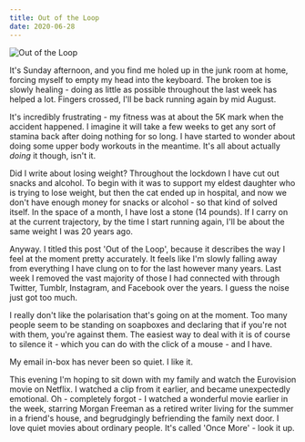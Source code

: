 ```yaml
---
title: Out of the Loop
date: 2020-06-28
---
```


![Out of the Loop](https://source.unsplash.com/X6cChncECA8/1600x900)

It's Sunday afternoon, and you find me holed up in the junk room at home, forcing myself to empty my head into the keyboard. The broken toe is slowly healing - doing as little as possible throughout the last week has helped a lot. Fingers crossed, I'll be back running again by mid August.

It's incredibly frustrating - my fitness was at about the 5K mark when the accident happened. I imagine it will take a few weeks to get any sort of stamina back after doing nothing for so long. I have started to wonder about doing some upper body workouts in the meantime. It's all about actually *doing* it though, isn't it.

Did I write about losing weight? Throughout the lockdown I have cut out snacks and alcohol. To begin with it was to support my eldest daughter who is trying to lose weight, but then the cat ended up in hospital, and now we don't have enough money for snacks or alcohol - so that kind of solved itself. In the space of a month, I have lost a stone (14 pounds). If I carry on at the current trajectory, by the time I start running again, I'll be about the same weight I was 20 years ago.

Anyway. I titled this post 'Out of the Loop', because it describes the way I feel at the moment pretty accurately. It feels like I'm slowly falling away from everything I have clung on to for the last however many years. Last week I removed the vast majority of those I had connected with through Twitter, Tumblr, Instagram, and Facebook over the years. I guess the noise just got too much.

I really don't like the polarisation that's going on at the moment. Too many people seem to be standing on soapboxes and declaring that if you're not with them, you're against them. The easiest way to deal with it is of course to silence it - which you can do with the click of a mouse - and I have.

My email in-box has never been so quiet. I like it.

This evening I'm hoping to sit down with my family and watch the Eurovision movie on Netflix. I watched a clip from it earlier, and became unexpectedly emotional. Oh - completely forgot - I watched a wonderful movie earlier in the week, starring Morgan Freeman as a retired writer living for the summer in a friend's house, and begrudgingly befriending the family next door. I love quiet movies about ordinary people. It's called 'Once More' - look it up.
